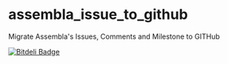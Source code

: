 assembla_issue_to_github
========================

Migrate Assembla's Issues, Comments and Milestone to GITHub


[![Bitdeli Badge](https://d2weczhvl823v0.cloudfront.net/ivanfemia/assembla_issue_to_github/trend.png)](https://bitdeli.com/free "Bitdeli Badge")

